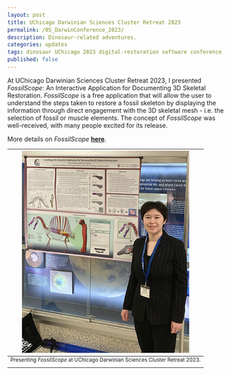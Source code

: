 ```yaml
---
layout: post
title: UChicago Darwinian Sciences Cluster Retreat 2023
permalink: /05_DarwinConference_2023/
description: Dinosaur-related adventures.
categories: updates
tags: dinosaur UChicago 2023 digital-restoration software conference
published: false
---
```


At UChicago Darwinian Sciences Cluster Retreat 2023, I presented *FossilScope*: An Interactive Application for Documenting 3D Skeletal Restoration. *FossilScope* is a free application that will allow the user to understand the steps taken to restore a fossil skeleton by displaying the information through direct engagement with the 3D skeletal mesh - i.e. the selection of fossil or muscle elements. The concept of *FossilScope* was well-received, with many people excited for its release.

More details on *FossilScope* [**here**](https://rainadevries.com/01_SoftwareDeveloper/).

| <img src="/assets/post-imgs/ToScANA_2023.png" alt="Me presenting my poster, FossilScope" width=380px> |
|:--:|
| <sup> Presenting *FossilScope* at UChicago Darwinian Sciences Cluster Retreat 2023. </sup> |
